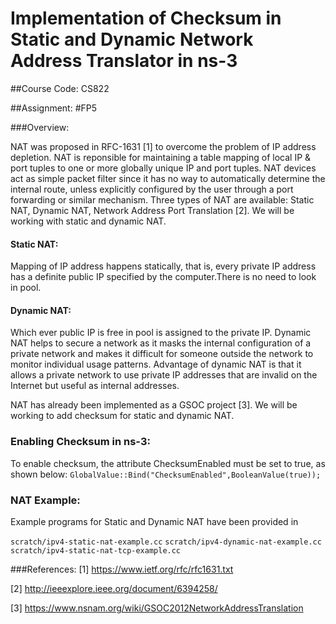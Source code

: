 # Implementation of Checksum in Static and Dynamic Network Address Translator in ns-3

##Course Code: CS822

##Assignment: #FP5

###Overview:

NAT was proposed in RFC-1631 [1] to overcome the problem of IP address depletion. NAT is reponsible for maintaining a table mapping of local IP & port tuples to one or more globally unique IP and port tuples. NAT devices act as simple packet filter since it has no way to automatically determine the internal route, unless explicitly configured by the user through a port forwarding or similar mechanism. Three types of NAT are available: Static NAT, Dynamic NAT, Network Address Port Translation [2]. We will be working with static and dynamic NAT.

#### Static NAT: 
Mapping of IP address happens statically, that is, every private IP address has a definite public IP specified by the computer.There is no need to look in pool.

#### Dynamic NAT: 
Which ever public IP is free in pool is assigned to the private IP. Dynamic NAT helps to secure a network as it masks the internal configuration of a private network and makes it difficult for someone outside the network to monitor individual usage patterns. Advantage of dynamic NAT is that it allows a private network to use private IP addresses that are invalid on the Internet but useful as internal addresses.

NAT has already been implemented as a GSOC project [3].
We will be working to add checksum for static and dynamic NAT.

### Enabling Checksum in ns-3:
To enable checksum, the attribute ChecksumEnabled must be set to true, as shown below:
`GlobalValue::Bind("ChecksumEnabled",BooleanValue(true));`

### NAT Example:
Example programs for Static and Dynamic NAT have been provided in

`scratch/ipv4-static-nat-example.cc`
`scratch/ipv4-dynamic-nat-example.cc`
`scratch/ipv4-static-nat-tcp-example.cc`

###References:
[1] https://www.ietf.org/rfc/rfc1631.txt

[2] http://ieeexplore.ieee.org/document/6394258/

[3] https://www.nsnam.org/wiki/GSOC2012NetworkAddressTranslation
